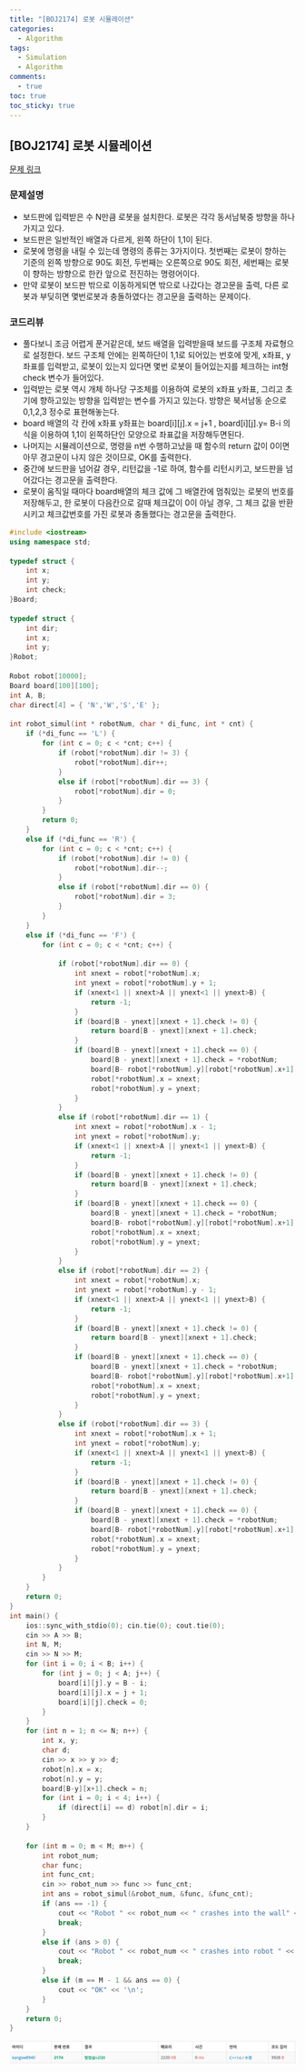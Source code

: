 ```yaml
---
title: "[BOJ2174] 로봇 시뮬레이션"
categories:
  - Algorithm
tags:
  - Simulation
  - Algorithm
comments:
  - true
toc: true
toc_sticky: true
---
```


## [BOJ2174] 로봇 시뮬레이션

[문제 링크](https://www.acmicpc.net/problem/2174)

### 문제설명

* 보드판에 입력받은 수 N만큼 로봇을 설치한다. 로봇은 각각 동서남북중 방향을 하나 가지고 있다.
* 보드판은 일반적인 배열과 다르게, 왼쪽 하단이 1,1이 된다.
* 로봇에 명령을 내릴 수 있는데 명령의 종류는 3가지이다. 첫번째는 로봇이 향하는 기준의 왼쪽 방향으로 90도 회전, 두번째는 오른쪽으로 90도 회전, 세번째는 로봇이 향하는 방향으로 한칸 앞으로 전진하는 명령어이다.
* 만약 로봇이 보드판 밖으로 이동하게되면 밖으로 나갔다는 경고문을 출력, 다른 로봇과 부딪히면 몇번로봇과 충돌하였다는 경고문을 출력하는 문제이다.

### 코드리뷰

* 풀다보니 조금 어렵게 푼거같은데, 보드 배열을 입력받을때 보드를 구조체 자료형으로 설정한다. 보드 구조체 안에는 왼쪽하단이 1,1로 되어있는 번호에 맞게, x좌표, y좌표를 입력받고, 로봇이 있는지 있다면 몇번 로봇이 들어있는지를 체크하는 int형 check 변수가 들어있다. 
* 입력받는 로봇 역시 개체 하나당 구조체를 이용하여 로봇의 x좌표 y좌표, 그리고 초기에 향하고있는 방향을 입력받는 변수를 가지고 있는다. 방향은 북서남동 순으로 0,1,2,3 정수로 표현해놓는다.
* board 배열의 각 칸에 x좌표 y좌표는 board[i][j].x = j+1 , board[i][j].y= B-i 의 식을 이용하여 1,1이 왼쪽하단인 모양으로 좌표값을 저장해두면된다.
* 나머지는 시뮬레이션으로, 명령을 n번 수행하고났을 때 함수의 return 값이 0이면 아무 경고문이 나지 않은 것이므로, OK를 출력한다.
* 중간에 보드판을 넘어갈 경우, 리턴값을 -1로 하여, 함수를 리턴시키고, 보드판을 넘어갔다는 경고문을 출력한다.
* 로봇이 움직일 때마다 board배열의 체크 값에 그 배열칸에 멈춰있는 로봇의 번호를 저장해두고, 한 로봇이 다음칸으로 갈때 체크값이 0이 아닐 경우, 그 체크 값을 반환시키고 체크값번호를 가진 로봇과 충돌했다는 경고문을 출력한다.

```cpp
#include <iostream>
using namespace std;

typedef struct {
	int x;
	int y;
	int check;
}Board;

typedef struct {
	int dir;
	int x;
	int y;
}Robot;

Robot robot[10000];
Board board[100][100];
int A, B;
char direct[4] = { 'N','W','S','E' };

int robot_simul(int * robotNum, char * di_func, int * cnt) {
	if (*di_func == 'L') {
		for (int c = 0; c < *cnt; c++) {
			if (robot[*robotNum].dir != 3) {
				robot[*robotNum].dir++;
			}
			else if (robot[*robotNum].dir == 3) {
				robot[*robotNum].dir = 0;
			}
		}
		return 0;
	}
	else if (*di_func == 'R') {
		for (int c = 0; c < *cnt; c++) {
			if (robot[*robotNum].dir != 0) {
				robot[*robotNum].dir--;
			}
			else if (robot[*robotNum].dir == 0) {
				robot[*robotNum].dir = 3;
			}
		}
	}
	else if (*di_func == 'F') {
		for (int c = 0; c < *cnt; c++) {
			
			if (robot[*robotNum].dir == 0) {
				int xnext = robot[*robotNum].x;
				int ynext = robot[*robotNum].y + 1;
				if (xnext<1 || xnext>A || ynext<1 || ynext>B) {
					return -1;
				}
				if (board[B - ynext][xnext + 1].check != 0) {
					return board[B - ynext][xnext + 1].check;
				}
				if (board[B - ynext][xnext + 1].check == 0) {
					board[B - ynext][xnext + 1].check = *robotNum;
					board[B- robot[*robotNum].y][robot[*robotNum].x+1].check = 0;
					robot[*robotNum].x = xnext;
					robot[*robotNum].y = ynext;
				}
			}
			else if (robot[*robotNum].dir == 1) {
				int xnext = robot[*robotNum].x - 1;
				int ynext = robot[*robotNum].y;
				if (xnext<1 || xnext>A || ynext<1 || ynext>B) {
					return -1;
				}
				if (board[B - ynext][xnext + 1].check != 0) {
					return board[B - ynext][xnext + 1].check;
				}
				if (board[B - ynext][xnext + 1].check == 0) {
					board[B - ynext][xnext + 1].check = *robotNum;
					board[B- robot[*robotNum].y][robot[*robotNum].x+1].check = 0;
					robot[*robotNum].x = xnext;
					robot[*robotNum].y = ynext;
				}
			}
			else if (robot[*robotNum].dir == 2) {
				int xnext = robot[*robotNum].x;
				int ynext = robot[*robotNum].y - 1;
				if (xnext<1 || xnext>A || ynext<1 || ynext>B) {
					return -1;
				}
				if (board[B - ynext][xnext + 1].check != 0) {
					return board[B - ynext][xnext + 1].check;
				}
				if (board[B - ynext][xnext + 1].check == 0) {
					board[B - ynext][xnext + 1].check = *robotNum;
					board[B- robot[*robotNum].y][robot[*robotNum].x+1].check = 0;
					robot[*robotNum].x = xnext;
					robot[*robotNum].y = ynext;
				}
			}
			else if (robot[*robotNum].dir == 3) {
				int xnext = robot[*robotNum].x + 1;
				int ynext = robot[*robotNum].y;
				if (xnext<1 || xnext>A || ynext<1 || ynext>B) {
					return -1;
				}
				if (board[B - ynext][xnext + 1].check != 0) {
					return board[B - ynext][xnext + 1].check;
				}
				if (board[B - ynext][xnext + 1].check == 0) {
					board[B - ynext][xnext + 1].check = *robotNum;
					board[B- robot[*robotNum].y][robot[*robotNum].x+1].check = 0;
					robot[*robotNum].x = xnext;
					robot[*robotNum].y = ynext;
				}
			}
		}
	}
	return 0;
}
int main() {
	ios::sync_with_stdio(0); cin.tie(0); cout.tie(0);
	cin >> A >> B;
	int N, M;
	cin >> N >> M;
	for (int i = 0; i < B; i++) {
		for (int j = 0; j < A; j++) {
			board[i][j].y = B - i;
			board[i][j].x = j + 1;
			board[i][j].check = 0;
		}
	}
	for (int n = 1; n <= N; n++) {
		int x, y;
		char d;
		cin >> x >> y >> d;
		robot[n].x = x;
		robot[n].y = y;
		board[B-y][x+1].check = n;
		for (int i = 0; i < 4; i++) {
			if (direct[i] == d) robot[n].dir = i;
		}
	}
	
	for (int m = 0; m < M; m++) {
		int robot_num;
		char func;
		int func_cnt;
		cin >> robot_num >> func >> func_cnt;
		int ans = robot_simul(&robot_num, &func, &func_cnt);
		if (ans == -1) {
			cout << "Robot " << robot_num << " crashes into the wall" << '\n';
			break;
		}
		else if (ans > 0) {
			cout << "Robot " << robot_num << " crashes into robot " << ans << '\n';
			break;
		}
		else if (m == M - 1 && ans == 0) {
			cout << "OK" << '\n';
		}
	}
	return 0;
}
```

![](/assets/img/Algorithm/1907291.png)
